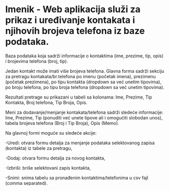 # Imenik - Web aplikacija služi za prikaz i uređivanje kontakata i njihovih brojeva telefona iz baze podataka.

Baza podataka koja sadrži informacije o kontaktima (ime, prezime, tip, opis) i brojevima telefona (broj, tip). 

Jedan kontakt može imati više brojeva telefona.
Glavna forma sadrži sekciju za pretragu kontakata/br.telefona po imenu (početak imena), prezimenu (početak prezimena), po tipu kontakta (dropdown sa već unetim tipovima), po broju telefona, po tipu broja telefona (dropdown sa već unetim tipovima).

Rezultati pretrage su prikazani u tabeli sa kolonama: Ime, Prezime, Tip Kontakta, Broj telefona, Tip Broja, Opis.

Meni za dodavanje/menjanje kontakata/telefona sadrži sledeće informacije: Ime, Prezime, Tip (ponuditi već unete tipove ali i omogućiti slobodan unos), tabela brojeva telefona (Broj i Tip Broja), Opis (Memo).

Na glavnoj formi moguće su sledeće akcije:

-Uredi: otvara formu detalja za menjanje podataka selektovanog zapisa (kontakta) iz tabele za pretragu,

-Dodaj: otvara formu detalja za novog kontakta,

-Izbriši: briše selektovani zapis kontakta,

-Snimi: snima tabelu sa pronađenim kontaktima/telefonima u csv fajl (comma separated).

 
